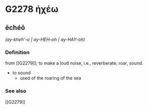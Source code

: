 # G2278 ἠχέω

## ēchéō

_(ay-kheh'-o | ay-HEH-oh | ay-HAY-oh)_

### Definition

from [[G2279]]; to make a loud noise, i.e., reverberate; roar, sound.

- to sound
  - used of the roaring of the sea

### See also

[[G2279]]

